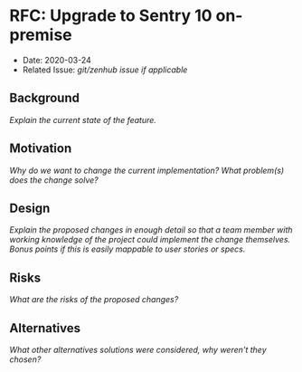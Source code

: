 # RFC: Upgrade to Sentry 10 on-premise
- Date: 2020-03-24
- Related Issue: _git/zenhub issue if applicable_

## Background
_Explain the current state of the feature._

## Motivation
_Why do we want to change the current implementation? What problem(s) does the change solve?_

## Design
_Explain the proposed changes in enough detail so that a team member with working knowledge 
of the project could implement the change themselves. Bonus points if this is easily mappable
to user stories or specs._

## Risks
_What are the risks of the proposed changes?_

## Alternatives
_What other alternatives solutions were considered, why weren't they chosen?_

